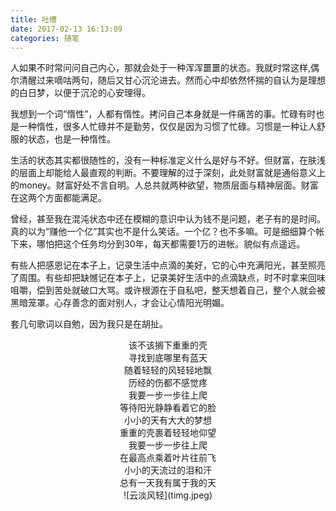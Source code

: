 ```yaml
---
title: 吐槽
date: 2017-02-13 16:13:09
categories: 随笔
---
```


人如果不时常问问自己内心，那就会处于一种浑浑噩噩的状态。我就时常这样,偶尔清醒过来嘀咕两句，随后又甘心沉沦进去。然而心中却依然怀揣的自认为是理想的白日梦，以便于沉沦的心安理得。

我想到一个词“惰性”，人都有惰性。拷问自己本身就是一件痛苦的事。忙碌有时也是一种惰性，很多人忙碌并不是勤劳，仅仅是因为习惯了忙碌。习惯是一种让人舒服的状态，也是一种惰性。 

生活的状态其实都很随性的，没有一种标准定义什么是好与不好。但财富，在肤浅的层面上却能给人最直观的判断。不要理解的过于深刻，此处财富就是通俗意义上的money。财富好处不言自明。人总共就两种欲望，物质层面与精神层面。财富在这两个方面都能满足。

曾经，甚至我在混沌状态中还在模糊的意识中认为钱不是问题，老子有的是时间。真的以为“赚他一个亿”其实也不是什么笑话。一个亿？也不多嘛。可是细细算个帐下来，哪怕把这个任务均分到30年，每天都需要1万的进帐。貌似有点遥远。

有些人把感恩记在本子上，记录生活中点滴的美好，它的心中充满阳光，甚至照亮了周围。有些却把缺憾记在本子上，记录美好生活中的点滴缺点，时不时拿来回味咀嚼，偿到苦处就破口大骂。或许根源在于自私吧，整天想着自己，整个人就会被黑暗笼罩。心存善念的面对别人，才会让心情阳光明媚。

套几句歌词以自勉，因为我只是在胡扯。

<center>该不该搁下重重的壳</center >
<center>寻找到底哪里有蓝天</center >
<center>随着轻轻的风轻轻地飘</center >
<center>历经的伤都不感觉疼</center >

<center>我要一步一步往上爬</center >
<center>等待阳光静静看着它的脸</center >
<center>小小的天有大大的梦想</center >
<center>重重的壳裹着轻轻地仰望</center >

<center>我要一步一步往上爬</center >
<center>在最高点乘着叶片往前飞</center >
<center>小小的天流过的泪和汗</center >
<center>总有一天我有属于我的天</center >

<center>![云淡风轻](timg.jpeg)</center >
